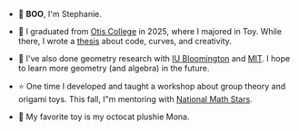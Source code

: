 - 👻 **BOO**, I'm Stephanie.  

- 🧸 I graduated from [Otis College](https://www.otis.edu/programs/undergraduate/bfa-toy-design/index.html) in 2025, where I majored in Toy.  While there, I wrote a [thesis](https://drive.google.com/file/d/12hIC_CobNBcgrOpdmZ8-biVrBif1hAXR/view) about code, curves, and creativity.
- 💠 I've also done geometry research with [IU Bloomington](https://math.indiana.edu/undergraduate/reu-summer-research-program/past-reu/2024/index.html) and [MIT](https://sgi.mit.edu/).  I hope to learn more geometry (and algebra) in the future.
- ⭐️ One time I developed and taught a workshop about group theory and origami toys.  This fall, I"m mentoring with [National Math Stars](https://nationalmathstars.org/).
- 🥰 My favorite toy is my octocat plushie Mona.  

<!---
ToyTeX/ToyTeX is a ✨ special ✨ repository because its `README.md` (this file) appears on your GitHub profile.

--->
